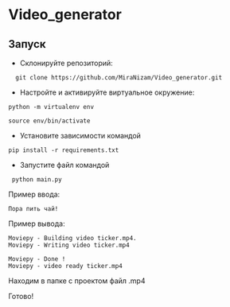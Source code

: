 # Video_generator

## Запуск

- Склонируйте репозиторий:
```
  git clone https://github.com/MiraNizam/Video_generator.git
```
- Настройте и активируйте виртуальное окружение: 
```
python -m virtualenv env
```
```
source env/bin/activate
```
- Установите зависимости командой
```
pip install -r requirements.txt
```
- Запустите файл командой
```
 python main.py
```
Пример ввода:
```
Пора пить чай!
```
Пример вывода:
```
Moviepy - Building video ticker.mp4.
Moviepy - Writing video ticker.mp4

Moviepy - Done !                                                                                          
Moviepy - video ready ticker.mp4
```

Находим в папке с проектом файл .mp4 

Готово!




